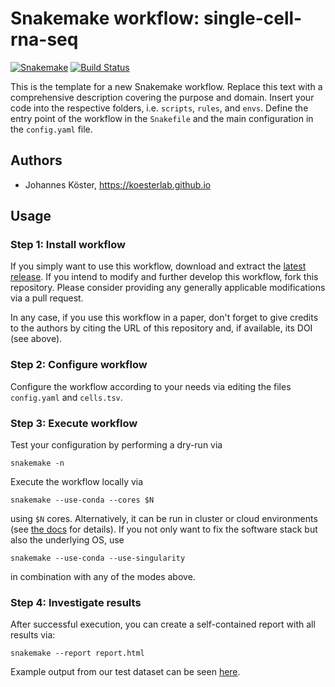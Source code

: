 # Snakemake workflow: single-cell-rna-seq

[![Snakemake](https://img.shields.io/badge/snakemake-≥5.1.4-brightgreen.svg)](https://snakemake.bitbucket.io)
[![Build Status](https://travis-ci.org/snakemake-workflows/single-cell-rna-seq.svg?branch=master)](https://travis-ci.org/snakemake-workflows/single-cell-rna-seq)

This is the template for a new Snakemake workflow. Replace this text with a comprehensive description covering the purpose and domain.
Insert your code into the respective folders, i.e. `scripts`, `rules`, and `envs`. Define the entry point of the workflow in the `Snakefile` and the main configuration in the `config.yaml` file.

## Authors

* Johannes Köster, https://koesterlab.github.io

## Usage

### Step 1: Install workflow

If you simply want to use this workflow, download and extract the [latest release](https://github.com/snakemake-workflows/single-cell-rna-seq/releases).
If you intend to modify and further develop this workflow, fork this repository. Please consider providing any generally applicable modifications via a pull request.

In any case, if you use this workflow in a paper, don't forget to give credits to the authors by citing the URL of this repository and, if available, its DOI (see above).

### Step 2: Configure workflow

Configure the workflow according to your needs via editing the files `config.yaml` and `cells.tsv`.

### Step 3: Execute workflow

Test your configuration by performing a dry-run via

    snakemake -n

Execute the workflow locally via

    snakemake --use-conda --cores $N

using `$N` cores. Alternatively, it can be run in cluster or cloud environments (see [the docs](http://snakemake.readthedocs.io/en/stable/executable.html) for details).
If you not only want to fix the software stack but also the underlying OS, use

    snakemake --use-conda --use-singularity

in combination with any of the modes above.

### Step 4: Investigate results

After successful execution, you can create a self-contained report with all results via:

    snakemake --report report.html

Example output from our test dataset can be seen [here](https://cdn.rawgit.com/snakemake-workflows/single-cell-rna-seq/c28d2aa8/.test/report.html).
